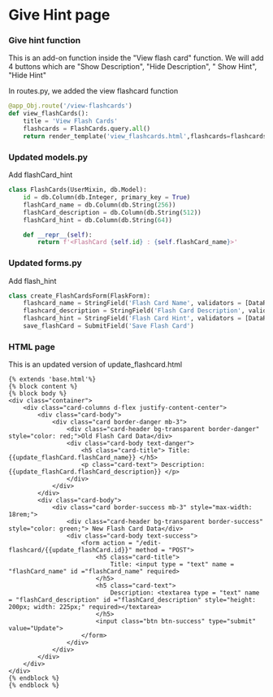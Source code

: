 # Give Hint page

### Give hint function

This is an add-on function inside the "View flash card" function. We will add 4 buttons which are "Show Description", "Hide Description", " Show Hint", "Hide Hint"

In routes.py, we added the view flashcard function

```python
@app_Obj.route('/view-flashcards')
def view_flashCards():
    title = 'View Flash Cards'
    flashcards = FlashCards.query.all()
    return render_template('view_flashcards.html',flashcards=flashcards, title=title)
```

### Updated models.py

Add flashCard_hint

```python
class FlashCards(UserMixin, db.Model):
    id = db.Column(db.Integer, primary_key = True)
    flashCard_name = db.Column(db.String(256))
    flashCard_description = db.Column(db.String(512))
    flashCard_hint = db.Column(db.String(64))

    def __repr__(self):
        return f'<FlashCard {self.id} : {self.flashCard_name}>'

```

### Updated forms.py

Add flash_hint

```python
class create_FlashCardsForm(FlaskForm):
    flashcard_name = StringField('Flash Card Name', validators = [DataRequired()])
    flashcard_description = StringField('Flash Card Description', validators = [DataRequired()], widget=TextArea() ,render_kw={'style': 'width: 500px'},)
    flashcard_hint = StringField('Flash Card Hint', validators = [DataRequired()])
    save_flashCard = SubmitField('Save Flash Card')
```

### HTML page

This is an updated version of update_flashcard.html

```
{% extends 'base.html'%}
{% block content %}
{% block body %}
<div class="container">
	<div class="card-columns d-flex justify-content-center">
		<div class="card-body">
			<div class="card border-danger mb-3">
				<div class="card-header bg-transparent border-danger" style="color: red;">Old Flash Card Data</div>
				<div class="card-body text-danger">
					<h5 class="card-title"> Title: {{update_flashCard.flashCard_name}} </h5>
					<p class="card-text"> Description: {{update_flashCard.flashCard_description}} </p>
				</div>
			</div>
		</div>
		<div class="card-body">
			<div class="card border-success mb-3" style="max-width: 18rem;">
				<div class="card-header bg-transparent border-success" style="color: green;"> New Flash Card Data</div>
				<div class="card-body text-success">
					<form action = "/edit-flashcard/{{update_flashCard.id}}" method = "POST">
						<h5 class="card-title">
							Title: <input type = "text" name = "flashCard_name" id ="flashCard_name" required>
						</h5>
						<h5 class="card-text">
							Description: <textarea type = "text" name = "flashCard_description" id ="flashCard_description" style="height: 200px; width: 225px;" required></textarea>
						</h5>
						<input class="btn btn-success" type="submit" value="Update">
					</form>
				</div>
			</div>
		</div>
	</div>
</div>
{% endblock %}
{% endblock %}

```
